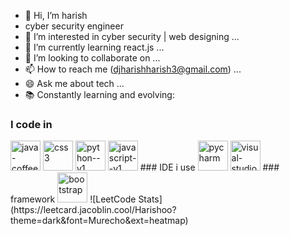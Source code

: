 - 👋 Hi, I’m harish
-  cyber security engineer
- 👀 I’m interested in cyber security | web designing ...
- 🌱 I’m currently learning react.js ...
- 💞️ I’m looking to collaborate on ...
- 📫 How to reach me (djharishharish3@gmail.com) ...
- 😄 Ask me about tech ...
- 📚 Constantly learning and evolving:
### I code in 
<img width="48" height="48" src="https://img.icons8.com/color/48/java-coffee-cup-logo--v1.png" alt="java-coffee-cup-logo--v1"/>
<img width="48" height="48" src="https://img.icons8.com/color/48/css3.png" alt="css3"/>
<img width="48" height="48" src="https://img.icons8.com/color/48/python--v1.png" alt="python--v1"/>
<img width="48" height="48" src="https://img.icons8.com/color/48/javascript--v1.png" alt="javascript--v1"/>
### IDE i use 
<img width="48" height="48" src="https://img.icons8.com/color/48/pycharm.png" alt="pycharm"/>
<img width="48" height="48" src="https://img.icons8.com/color/48/visual-studio-code-2019.png" alt="visual-studio-code-2019"/>
### framework 
<img width="48" height="48" src="https://img.icons8.com/color-glass/48/bootstrap.png" alt="bootstrap"/>
![LeetCode Stats](https://leetcard.jacoblin.cool/Harishoo?theme=dark&font=Murecho&ext=heatmap)
<!---
djharish6/djharish6 is a ✨ special ✨ repository because its `README.md` (this file) appears on your GitHub profile.
You can click the Preview link to take a look at your changes.
--->
